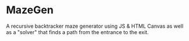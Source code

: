 # MazeGen
A recursive backtracker maze generator using JS & HTML Canvas as well as a "solver" that finds a path from the entrance to the exit.
